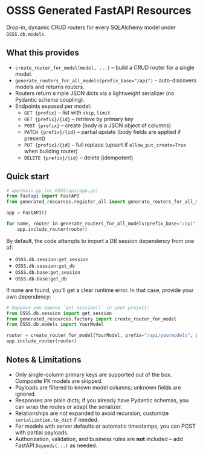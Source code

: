 
# OSSS Generated FastAPI Resources

Drop-in, dynamic CRUD routers for every SQLAlchemy model under `OSSS.db.models`.

## What this provides
- `create_router_for_model(model, ...)` – build a CRUD router for a single model.
- `generate_routers_for_all_models(prefix_base="/api")` – auto-discovers models and returns routers.
- Routers return simple JSON dicts via a lightweight serializer (no Pydantic schema coupling).
- Endpoints exposed per model:
  - `GET {prefix}` – list with `skip`, `limit`
  - `GET {prefix}/{id}` – retrieve by primary key
  - `POST {prefix}` – create (body is a JSON object of columns)
  - `PATCH {prefix}/{id}` – partial update (body fields are applied if present)
  - `PUT {prefix}/{id}` – full replace (upsert if `allow_put_create=True` when building router)
  - `DELETE {prefix}/{id}` – delete (idempotent)

## Quick start

```python
# app/main.py (or OSSS/api/app.py)
from fastapi import FastAPI
from generated_resources.register_all import generate_routers_for_all_models

app = FastAPI()

for name, router in generate_routers_for_all_models(prefix_base="/api"):
    app.include_router(router)
```

By default, the code attempts to import a DB session dependency from one of:
- `OSSS.db.session:get_session`
- `OSSS.db.session:get_db`
- `OSSS.db.base:get_session`
- `OSSS.db.base:get_db`

If none are found, you'll get a clear runtime error. In that case, provide your own dependency:

```python
# Suppose you expose `get_session()` in your project:
from OSSS.db.session import get_session
from generated_resources.factory import create_router_for_model
from OSSS.db.models import YourModel

router = create_router_for_model(YourModel, prefix="/api/yourmodels", get_db=get_session)
app.include_router(router)
```

## Notes & Limitations
- Only single-column primary keys are supported out of the box. Composite PK models are skipped.
- Payloads are filtered to known model columns; unknown fields are ignored.
- Responses are plain dicts; if you already have Pydantic schemas, you can wrap the routes or adapt the serializer.
- Relationships are not expanded to avoid recursion; customize `serialization.to_dict` if needed.
- For models with server defaults or automatic timestamps, you can POST with partial payloads.
- Authorization, validation, and business rules are **not** included – add FastAPI `Depends(...)` as needed.
```
